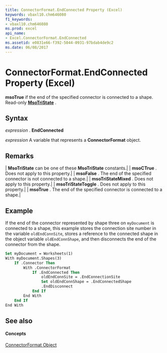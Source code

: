 ```yaml
---
title: ConnectorFormat.EndConnected Property (Excel)
keywords: vbaxl10.chm646080
f1_keywords:
- vbaxl10.chm646080
ms.prod: excel
api_name:
- Excel.ConnectorFormat.EndConnected
ms.assetid: e0831e66-f392-5044-0931-97bdab4de9c2
ms.date: 06/08/2017
---
```



# ConnectorFormat.EndConnected Property (Excel)

 **msoTrue** if the end of the specified connector is connected to a shape. Read-only **[MsoTriState](http://msdn.microsoft.com/library/2036cfc9-be7d-e05c-bec7-af05e3c3c515%28Office.15%29.aspx)** .


## Syntax

 _expression_ . **EndConnected**

 _expression_ A variable that represents a **ConnectorFormat** object.


## Remarks





| **MsoTriState** can be one of these **MsoTriState** constants.|
| **msoCTrue** . Does not apply to this property.|
| **msoFalse** . The end of the specified connector is not connected to a shape.|
| **msoTriStateMixed** . Does not apply to this property.|
| **msoTriStateToggle** . Does not apply to this property.|
| **msoTrue** . The end of the specified connector is connected to a shape.|

## Example

If the end of the connector represented by shape three on  `myDocument` is connected to a shape, this example stores the connection site number in the variable `oldEndConnSite`, stores a reference to the connected shape in the object variable  `oldEndConnShape`, and then disconnects the end of the connector from the shape.


```vb
Set myDocument = Worksheets(1) 
With myDocument.Shapes(3) 
    If .Connector Then 
        With .ConnectorFormat 
            If .EndConnected Then 
                oldEndConnSite = .EndConnectionSite 
                Set oldEndConnShape = .EndConnectedShape 
                .EndDisconnect 
            End If 
        End With 
    End If 
End With
```


## See also


#### Concepts


[ConnectorFormat Object](Excel.ConnectorFormat.md)

